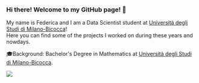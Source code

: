 ### Hi there! Welcome to my GitHub page! 👋

My name is Federica and I am a Data Scientist student at [Università degli Studi di Milano-Bicocca](https://www.unimib.it/)! <br>
Here you can find some of the projects I worked on during these years and nowdays.

🎓Background: Bachelor's Degree in Mathematics at <a href="https://www.unimib.it/triennale/matematica">Università degli Studi di Milano-Bicocca</a>.

[![](https://github-readme-stats.vercel.app/api/top-langs/?username=f-madon&theme=vue)]()
